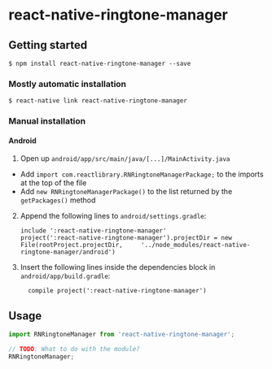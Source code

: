 
# react-native-ringtone-manager

## Getting started

`$ npm install react-native-ringtone-manager --save`

### Mostly automatic installation

`$ react-native link react-native-ringtone-manager`

### Manual installation


#### Android

1. Open up `android/app/src/main/java/[...]/MainActivity.java`
  - Add `import com.reactlibrary.RNRingtoneManagerPackage;` to the imports at the top of the file
  - Add `new RNRingtoneManagerPackage()` to the list returned by the `getPackages()` method
2. Append the following lines to `android/settings.gradle`:
  	```
  	include ':react-native-ringtone-manager'
  	project(':react-native-ringtone-manager').projectDir = new File(rootProject.projectDir, 	'../node_modules/react-native-ringtone-manager/android')
  	```
3. Insert the following lines inside the dependencies block in `android/app/build.gradle`:
  	```
      compile project(':react-native-ringtone-manager')
  	```


## Usage
```javascript
import RNRingtoneManager from 'react-native-ringtone-manager';

// TODO: What to do with the module?
RNRingtoneManager;
```
  